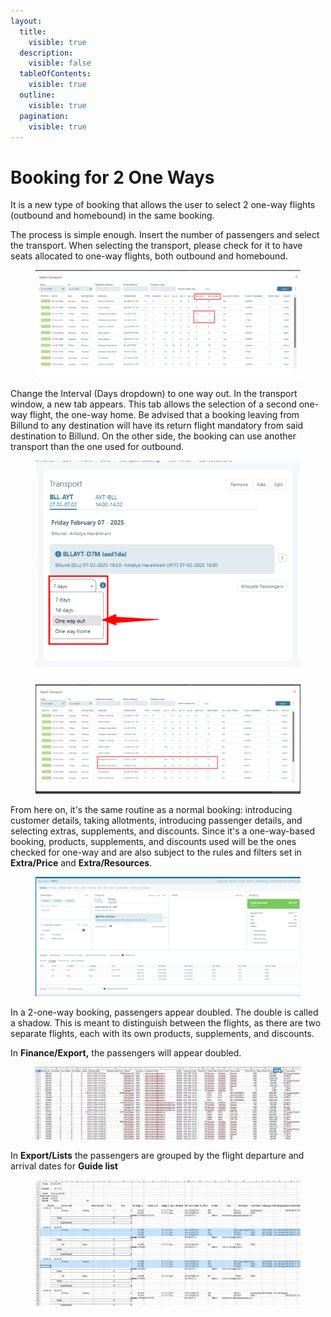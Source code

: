 ```yaml
---
layout:
  title:
    visible: true
  description:
    visible: false
  tableOfContents:
    visible: true
  outline:
    visible: true
  pagination:
    visible: true
---
```


# Booking for 2 One Ways

It is a new type of booking that allows the user to select 2 one-way flights (outbound and homebound) in the same booking.&#x20;

The process is simple enough. Insert the number of passengers and select the transport. When selecting the transport, please check for it to have seats allocated to one-way flights, both outbound and homebound.

<figure><img src="../../.gitbook/assets/4d57113d-2203-4f43-b9dd-2287ab24167e.webp" alt=""><figcaption></figcaption></figure>

Change the Interval (Days dropdown) to one way out. In the transport window, a new tab appears. This tab allows the selection of a second one-way flight, the one-way home. Be advised that a booking leaving from Billund to any destination will have its return flight mandatory from said destination to Billund. On the other side, the booking can use another transport than the one used for outbound.

<figure><img src="../../.gitbook/assets/bfa9c810-5db5-4a2f-9b25-6068278caf0d.webp" alt=""><figcaption></figcaption></figure>

<figure><img src="../../.gitbook/assets/5f91fcdd-47be-4041-8687-0e6b6d944026.webp" alt=""><figcaption></figcaption></figure>

From here on, it's the same routine as a normal booking: introducing customer details, taking allotments, introducing passenger details, and selecting extras, supplements, and discounts. Since it's a one-way-based booking, products, supplements, and discounts used will be the ones checked for one-way and are also subject to the rules and filters set in **Extra/Price** and **Extra/Resources**.

<figure><img src="../../.gitbook/assets/2b921626-f796-4440-abca-45c9a7957c85.webp" alt=""><figcaption></figcaption></figure>

In a 2-one-way booking, passengers appear doubled. The double is called a shadow. This is meant to distinguish between the flights, as there are two separate flights, each with its own products, supplements, and discounts.

In **Finance/Export,** the passengers will appear doubled.

<figure><img src="../../.gitbook/assets/ct7-4934b8b850549b20a7d5f04dc15b91d2.png" alt=""><figcaption></figcaption></figure>

In **Export/Lists** the passengers are grouped by the flight departure and arrival dates for **Guide list**

<figure><img src="../../.gitbook/assets/ct9-f3b1e196155145fd434bc62a1bbd72f3.png" alt=""><figcaption></figcaption></figure>
